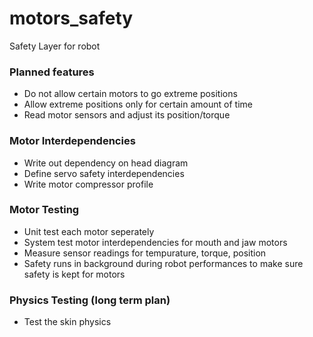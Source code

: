 # motors_safety
Safety Layer for robot
### Planned features
 * Do not allow certain motors to go extreme positions
 * Allow extreme positions only for certain amount of time
 * Read motor sensors and adjust its position/torque

### Motor Interdependencies
 * Write out dependency on head diagram
 * Define servo safety interdependencies
 * Write motor compressor profile

### Motor Testing
 * Unit test each motor seperately
 * System test motor interdependencies for mouth and jaw motors
 * Measure sensor readings for tempurature, torque, position
 * Safety runs in background during robot performances to make sure safety is kept for motors

### Physics Testing (long term plan)
 * Test the skin physics
